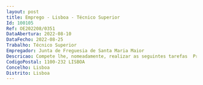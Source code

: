 ```yaml
--- 
layout: post
title: Emprego - Lisboa - Técnico Superior
Id: 100105
Ref: OE202208/0351
DataAbertura: 2022-08-10
DataFecho: 2022-08-25
Trabalho: Técnico Superior
Empregador: Junta de Freguesia de Santa Maria Maior
Descricao: Compete lhe, nomeadamente, realizar as seguintes tarefas  Produzir informação de gestão, com recurso às ferramentas e programas utilizados pela Junta de Freguesia (SNC, SNT, SGF, TAX, MyDOC, entre outras) e de acordo com os procedimentos internos instituídos. Dar apoio administrativo e ao nível da gestão financeira. Fazer o registo contabilístico de acordo com o SNC AP, através da aplicação informática utilizada pela Junta de Freguesia (SNC AP, do ERP AIRC). Fazer a gestão da despesa e receita, cabimentos, compromissos e a gestão de fontes de financiamento. Realizar a preparação do orçamento e respetivas alterações, a sua execução e controlo. Proceder à consolidação e prestação de contas. Emitir operações de tesouraria. Emitir cheques e ofícios de pagamento. Lançar na contabilidade os cheques e ofícios de transferência bancária e fazer a reconciliação bancária. Conhecer as regras previsionais previstas no POCAL e o processo de transição para o SNC AP. Realizar o processamento da despesa (cabimento, compromisso, liquidação, pagamento) e da receita (liquidação e recebimento) ao nível das contabilidades orçamental e patrimonial. Efetuar os trabalhos de fim de exercício na contabilidade orçamental e na patrimonial. Conhecer os documentos de prestação de contas. Identificar os principais aspetos críticos em matéria da prestação de contas das autarquias locais. Utilizar indicadores de gestão passíveis de serem construídos e adotados em ambiente SNC AP. Recolher, examinar, conferir e proceder à escrituração de dados relativos as transações financeiras e contabilísticas. Fazer a gestão e controlo de stocks, controlo de inventários, gestão das compras. Gerir contratos com fornecedores. Aplicar técnicas de gestão tais como o Balanced Scorecard e benchmarking. Dar apoio no âmbito da gestão dos procedimentos de Compra e Venda de Bens e Serviços e respetivo enquadramento no Código dos Contratos Públicos – CCP (DL 18 2008 de 29 de janeiro e respetivas alterações). Gerir e utilizar as Plataformas de Contratação Pública. Executar outras atividades de apoio geral ou especializado à Junta de Freguesia, nas áreas de atuação comuns inerentes à área da Gestão. Identificar processos de melhoria contínua para prossecução dos objetivos delineados. Adotar e observar as prescrições legais de segurança e saúde a serem aplicadas. Exercer as demais funções que lhe sejam cometidas por lei ou despacho superior.
CodigoPostal: 1100-232 LISBOA
Concelho: Lisboa
Distrito: Lisboa
--- 
```

